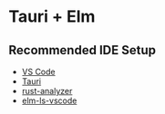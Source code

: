 # Tauri + Elm

## Recommended IDE Setup

- [VS Code](https://code.visualstudio.com/)
- [Tauri](https://marketplace.visualstudio.com/items?itemName=tauri-apps.tauri-vscode)
- [rust-analyzer](https://marketplace.visualstudio.com/items?itemName=rust-lang.rust-analyzer)
- [elm-ls-vscode](https://marketplace.visualstudio.com/items?itemName=Elmtooling.elm-ls-vscode)
